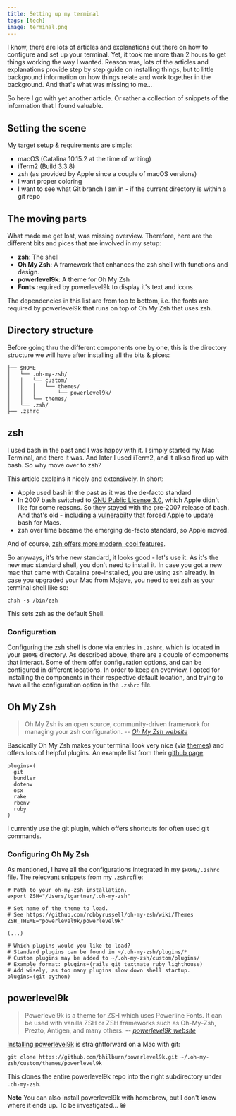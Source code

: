```yaml
---
title: Setting up my terminal
tags: [tech]
image: terminal.png
---
```


I know, there are lots of articles and explanations out there on how to configure and set up your terminal. Yet, it took me more than 2 hours to get things working the way I wanted. Reason was, lots of the articles and explanations provide step by step guide on installing things, but to little background information on how things relate and work together in the background. And that's what was missing to me...

So here I go with yet another article. Or rather a collection of snippets of the information that I found valuable.

## Setting the scene

My target setup & requirements are simple:

- macOS (Catalina 10.15.2 at the time of writing)
- iTerm2 (Build 3.3.8)
- zsh (as provided by Apple since a couple of macOS versions)
- I want proper coloring
- I want to see what Git branch I am in - if the current directory is within a git repo

## The moving parts

What made me get lost, was missing overview. Therefore, here are the different bits and pices that are involved in my setup:

- **zsh**: The shell
- **Oh My Zsh**: A framework that enhances the zsh shell with functions and design.
- **powerlevel9k**: A theme for Oh My Zsh
- **Fonts** required by powerlevel9k to display it's text and icons

The dependencies in this list are from top to bottom, i.e. the fonts are required by powerlevel9k that runs on top of Oh My Zsh that uses zsh.

## Directory structure

Before going thru the different components one by one, this is the directory structure we will have after installing all the bits & pices:

```
├── $HOME
│   └── .oh-my-zsh/
│   │   └── custom/
│   │   │   └── themes/
│   │   │       └── powerlevel9k/
│   │   └── themes/
│   └── .zsh/
├── .zshrc
```

## zsh

I used bash in the past and I was happy with it. I simply started my Mac Terminal, and there it was. And later I used iTerm2, and it alkso fired up with bash. So why move over to zsh?

This article explains it nicely and extensively. In short:

- Apple used bash in the past as it was the de-facto standard
- In 2007 bash switched to [GNU Public License 3.0](https://www.gnu.org/licenses/gpl-3.0.en.html), which Apple didn't like for some reasons. So they stayed with the pre-2007 release of bash. And that's old - including [a vulnerabilty](<https://www.wikiwand.com/en/Shellshock_(software_bug)>) that forced Apple to update bash for Macs.
- zsh over time became the emerging de-facto standard, so Apple moved.

And of course, [zsh offers more modern, cool features](https://www.howtogeek.com/362409/what-is-zsh-and-why-should-you-use-it-instead-of-bash/).

So anyways, it's trhe new standard, it looks good - let's use it. As it's the new mac standard shell, you don't need to install it. In case you got a new mac that came with Catalina pre-installed, you are using zsh already. In case you upgraded your Mac from Mojave, you need to set zsh as your terminal shell like so:

```shell
chsh -s /bin/zsh
```

This sets zsh as the default Shell.

### Configuration

Configuring the zsh shell is done via entries in `.zshrc`, which is located in your `$HOME` directory. As described above, there are a couple of components that interact. Some of them offer configuration options, and can be configured in different locations. In order to keep an overview, I opted for installing the components in their respective default location, and trying to have all the configuration option in the `.zshrc` file.

## Oh My Zsh

> Oh My Zsh is an open source, community-driven framework for managing your zsh configuration.
> -- <cite>[Oh My Zsh website](https://ohmyz.sh/)</cite>

Bascically Oh My Zsh makes your terminal look very nice (via [themes](https://github.com/ohmyzsh/ohmyzsh/wiki/Themes)) and offers lots of helpful plugins. An example list from their [github page](https://github.com/ohmyzsh/ohmyzsh):

```
plugins=(
  git
  bundler
  dotenv
  osx
  rake
  rbenv
  ruby
)
```

I currently use the git plugin, which offers shortcuts for often used git commands.

### Configuring Oh My Zsh

As mentioned, I have all the configurations integrated in my `$HOME/.zshrc` file. The relecvant snippets from my `.zshrc`file:

```shell
# Path to your oh-my-zsh installation.
export ZSH="/Users/tgartner/.oh-my-zsh"

# Set name of the theme to load.
# See https://github.com/robbyrussell/oh-my-zsh/wiki/Themes
ZSH_THEME="powerlevel9k/powerlevel9k"

(...)

# Which plugins would you like to load?
# Standard plugins can be found in ~/.oh-my-zsh/plugins/*
# Custom plugins may be added to ~/.oh-my-zsh/custom/plugins/
# Example format: plugins=(rails git textmate ruby lighthouse)
# Add wisely, as too many plugins slow down shell startup.
plugins=(git python)
```

## powerlevel9k

> Powerlevel9k is a theme for ZSH which uses Powerline Fonts. It can be used with vanilla ZSH or ZSH frameworks such as Oh-My-Zsh, Prezto, Antigen, and many others.
> -- <cite>[powerlevel9k website](https://github.com/Powerlevel9k/powerlevel9k)</cite>

[Installing powerlevel9k](https://github.com/Powerlevel9k/powerlevel9k/wiki/Install-Instructions#macos-with-homebrew) is straightforward on a Mac with git:

```shell
git clone https://github.com/bhilburn/powerlevel9k.git ~/.oh-my-zsh/custom/themes/powerlevel9k
```

This clones the entire powerlevel9k repo into the right subdirectory under `.oh-my-zsh`.

**Note** You can also install powerlevel9k with homebrew, but I don't know where it ends up. To be investigated... 😀
